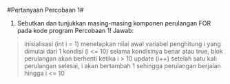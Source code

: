 #Pertanyaan Percobaan 1#
1. Sebutkan dan tunjukkan masing-masing komponen perulangan FOR pada kode program Percobaan 1!
Jawab: 
> inisialisasi (int i = 1) menetapkan nilai awal variabel penghitung i yang dimulai dari 1
> kondisi (i <= 10) selama kondisinya benar atau true, blok perulangan akan berhenti ketika i > 10
> update (i++) setelah satu kali perulangan selesai, i akan bertambah 1 sehingga perulangan berjalan hingga i <= 10